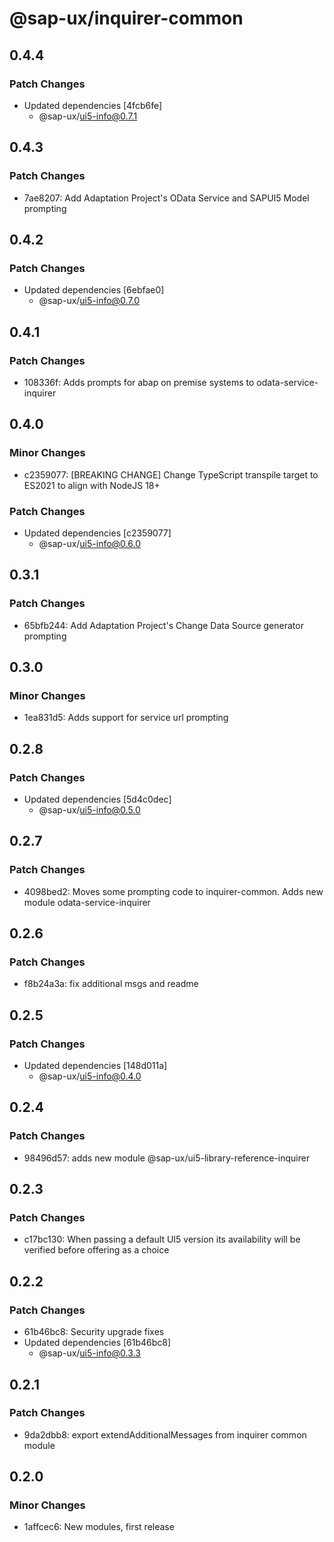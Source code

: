 # @sap-ux/inquirer-common

## 0.4.4

### Patch Changes

-   Updated dependencies [4fcb6fe]
    -   @sap-ux/ui5-info@0.7.1

## 0.4.3

### Patch Changes

-   7ae8207: Add Adaptation Project's OData Service and SAPUI5 Model prompting

## 0.4.2

### Patch Changes

-   Updated dependencies [6ebfae0]
    -   @sap-ux/ui5-info@0.7.0

## 0.4.1

### Patch Changes

-   108336f: Adds prompts for abap on premise systems to odata-service-inquirer

## 0.4.0

### Minor Changes

-   c2359077: [BREAKING CHANGE] Change TypeScript transpile target to ES2021 to align with NodeJS 18+

### Patch Changes

-   Updated dependencies [c2359077]
    -   @sap-ux/ui5-info@0.6.0

## 0.3.1

### Patch Changes

-   65bfb244: Add Adaptation Project's Change Data Source generator prompting

## 0.3.0

### Minor Changes

-   1ea831d5: Adds support for service url prompting

## 0.2.8

### Patch Changes

-   Updated dependencies [5d4c0dec]
    -   @sap-ux/ui5-info@0.5.0

## 0.2.7

### Patch Changes

-   4098bed2: Moves some prompting code to inquirer-common. Adds new module odata-service-inquirer

## 0.2.6

### Patch Changes

-   f8b24a3a: fix additional msgs and readme

## 0.2.5

### Patch Changes

-   Updated dependencies [148d011a]
    -   @sap-ux/ui5-info@0.4.0

## 0.2.4

### Patch Changes

-   98496d57: adds new module @sap-ux/ui5-library-reference-inquirer

## 0.2.3

### Patch Changes

-   c17bc130: When passing a default UI5 version its availability will be verified before offering as a choice

## 0.2.2

### Patch Changes

-   61b46bc8: Security upgrade fixes
-   Updated dependencies [61b46bc8]
    -   @sap-ux/ui5-info@0.3.3

## 0.2.1

### Patch Changes

-   9da2dbb8: export extendAdditionalMessages from inquirer common module

## 0.2.0

### Minor Changes

-   1affcec6: New modules, first release
